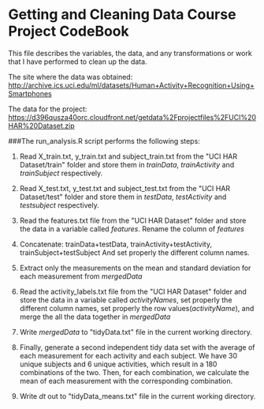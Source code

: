 Getting and Cleaning Data Course Project CodeBook
=================================================
This file describes the variables, the data, and any transformations or work that I have performed to clean up the data.  

The site where the data was obtained:  
http://archive.ics.uci.edu/ml/datasets/Human+Activity+Recognition+Using+Smartphones  

The data for the project:  
https://d396qusza40orc.cloudfront.net/getdata%2Fprojectfiles%2FUCI%20HAR%20Dataset.zip  

###The run_analysis.R script performs the following steps:   
 
 1. Read X_train.txt, y_train.txt and subject_train.txt from the "UCI HAR Dataset/train" folder and store them in *trainData*, *trainActivity* and *trainSubject* respectively.       
 
 2. Read X_test.txt, y_test.txt and subject_test.txt from the "UCI HAR Dataset/test" folder and store them in *testData*, *testActivity* and *testsubject* respectively.  
 
 3. Read the features.txt file from the "UCI HAR Dataset" folder and store the data in a variable called *features*. Rename the column of *features*
 
 3. Concatenate: trainData+testData, trainActivity+testActivity, trainSubject+testSubject
And set properly the different column names. 
 
 4. Extract only the measurements on the mean and standard deviation for each measurement from *mergedData*
 
 5. Read the activity_labels.txt file from the "UCI HAR Dataset" folder and store the data in a variable called *activityNames*, set properly the different column names, set properly the row values(*activityName*),
 and merge the all the data together in *mergedData*
 
 10. Write *mergedData* to "tidyData.txt" file in the current working directory.  
 
 11. Finally, generate a second independent tidy data set with the average of each measurement for each activity and each subject. We have 30 unique subjects and 6 unique activities, which result in a 180 combinations of the two. Then, for each combination, we calculate the mean of each measurement with the corresponding combination.
 
 12. Write *dt* out to "tidyData_means.txt" file in the current working directory. 
 